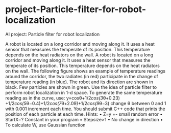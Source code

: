 # project-Particle-filter-for-robot-localization
AI project: Particle filter for robot localization  

A robot is located on a long corridor and moving along it. It uses a heat sensor that measures the  temperate of its position. This temperature depends on the heat radiators on the wall. 
A robot is located on a long corridor and moving along it. It uses a heat sensor that measures the  temperate of its position. This temperature depends on the heat radiators on the wall. The following  figure shows an example of temperature readings around the corridor, the two radiates (in red)  participate in the change of temperature reading (in blue). The robot and its direction are shown in  black. Few particles are shown in green. 
Use the idea of particle filter to perform robot localization in 1-d space. 
To generate the same temperature reading as in the curve, use: 
y=cosθ+1/2*cos(3*θ+0.23) +1/2*cos(5*θ−0.4)+1/2*cos(7*θ+2.09)+1/2*cos(9*θ−3) change θ between 0 and 1 with 0.001 increment each time. 
You should submit C++ code that prints the position of each particle at each time. Hints: 
• Z=y +- small random error 
• StartX=? Constant in your program 
• Stepsize>1 
• No change in direction 
• To calculate W, use Gaussian function


